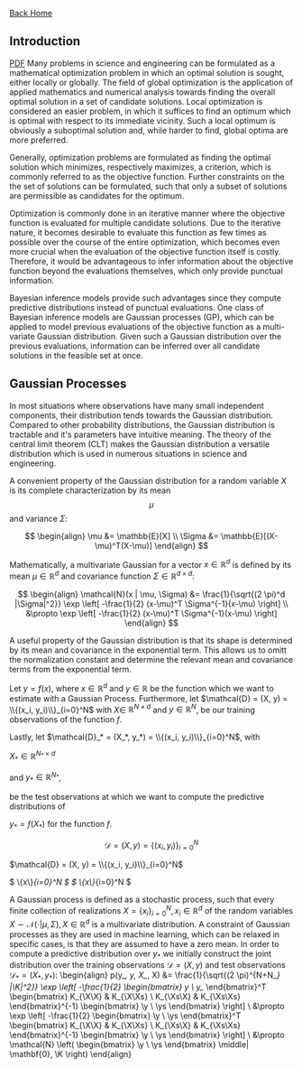 <script type="text/x-mathjax-config">
MathJax.Hub.Config({
  CommonHTML: {
    scale: 130
  }
});
</script>
<script type="text/x-mathjax-config">
MathJax.Hub.Config({
  tex2jax: {inlineMath: [['$','$'], ['\\(','\\)']]}
});
</script>
<script type="text/javascript" async
src="https://cdn.mathjax.org/mathjax/latest/MathJax.js?config=TeX-MML-AM_CHTML">
</script>

[Back Home](https://ludwigwinkler.github.io)

## Introduction

[PDF](https://ludwigwinkler.github.io/BayesianOptimization/Report.pdf)
Many problems in science and engineering can be formulated as a mathematical optimization problem in which an optimal solution is sought, either locally or globally.
The field of global optimization is the application of applied mathematics and numerical analysis towards finding the overall optimal solution in a set of candidate solutions.
Local optimization is considered an easier problem, in which it suffices to find an optimum which is optimal with respect to its immediate vicinity.
Such a local optimum is obviously a suboptimal solution and, while harder to find, global optima are more preferred.

Generally, optimization problems are formulated as finding the optimal solution which minimizes, respectively maximizes, a criterion, which is commonly referred to as the objective function.
Further constraints on the the set of solutions can be formulated, such that only a subset of solutions are permissible as candidates for the optimum.

Optimization is commonly done in an iterative manner where the objective function is evaluated for multiple candidate solutions.
Due to the iterative nature, it becomes desirable to evaluate this function as few times as possible over the course of the entire optimization, which becomes even more crucial when the evaluation of the objective function itself is costly.
Therefore, it would be advantageous to infer information about the objective function beyond the evaluations themselves, which only provide punctual information.

Bayesian inference models provide such advantages since they compute predictive distributions instead of punctual evaluations.
One class of Bayesian inference models are Gaussian processes (GP), which can be applied to model previous evaluations of the objective function as a multi-variate Gaussian distribution.
Given such a Gaussian distribution over the previous evaluations, information can be inferred over all candidate solutions in the feasible set at once.

## Gaussian Processes

In most situations where observations have many small independent components, their distribution tends towards the Gaussian distribution.
Compared to other probability distributions, the Gaussian distribution is tractable and it's parameters have intuitive meaning.
The theory of the central limit theorem (CLT) makes the Gaussian distribution a versatile distribution which is used in numerous situations in science and engineering.

A convenient property of the Gaussian distribution for a random variable $X$ is its complete characterization by its mean $$\mu$$ and variance $\Sigma$:

$$
\begin{align}
     \mu &= \mathbb{E}[X] \\
     \Sigma &= \mathbb{E}[(X-\mu)^T(X-\mu)]
\end{align}
$$

Mathematically, a multivariate Gaussian for a vector $x \in \mathbb{R}^d$ is defined by its mean $\mu \in \mathbb{R}^d$ and covariance function $\Sigma \in \mathbb{R}^{d \times d}$:

$$
\begin{align}
          \mathcal{N}(x | \mu, \Sigma) &=
               \frac{1}{\sqrt{(2 \pi)^d |\Sigma|^2}}
               \exp \left[
               -\frac{1}{2}
               (x-\mu)^T \Sigma^{-1}(x-\mu)
               \right] \\
               &\propto
               \exp \left[
               -\frac{1}{2}
               (x-\mu)^T \Sigma^{-1}(x-\mu)
               \right]
\end{align}
$$

A useful property of the Gaussian distribution is that its shape is determined by its mean and covariance in the exponential term.
This allows us to omitt the normalization constant and determine the relevant mean and covariance terms from the exponential term.

Let $y=f(x)$, where $x \in \mathbb{R}^d$ and $y \in \mathbb{R}$ be the function which we want to estimate with a Gaussian Process.
Furthermore, let $\mathcal{D} = (X, y) = \\{(x_i, y_i)\\}_{i=0}^N$
with $X \in$ $\mathbb{R}^{N \times d}$ 
and $y \in \mathbb{R}^{N}$, 
be our training observations of the function $f$.

Lastly, let $\mathcal{D}_* = (X_*, y_*) = \\{(x_i, y_i)\\}_{i=0}^N$, with 

$X_* \in \mathbb{R}^{N_* \times d}$ 

and $y_* \in \mathbb{R}^{N_*}$, 

be the test observations at which we want to compute the predictive distributions of 

$y_* =f(X_*)$ for the function $f$.

$$
\mathcal{D} = (X, y) = \{(x_i, y_i)\}_{i=0}^N 
$$

$\mathcal{D} = (X, y) = \\{(x_i, y_i)\\}_{i=0}^N$

$
\\{x\\}_{i=0}^N
$
$
\\{x\\}_{i=0}^N
$


A Gaussian process is defined as a stochastic process, such that every finite collection of realizations $X=\{ x_i \}_{i=0}^N, x_i \in \mathbb{R}^d$ of the random variables $X \sim \mathcal{N}( \cdot  |  \mu, \Sigma), X \in \mathbb{R}^d$ is a multivariate distribution.
A constraint of Gaussian processes as they are used in machine learning, which can be relaxed in specific cases, is that they are assumed to have a zero mean.
In order to compute a predictive distribution over $y_*$ we initially construct the joint distribution over the training observations $\mathcal{D} = (X,y)$ and test observations $\mathcal{D}_* = (X_*,y_*)$:
\begin{align}
     p(y_*, y, X_*, X) &= \frac{1}{\sqrt{(2 \pi)^{N+N_*} |\K|^2}}
     \exp \left[
     -\frac{1}{2}
     \begin{bmatrix}
          y \\
          y_*
     \end{bmatrix}^T
     \begin{bmatrix}
          K_{\X\X} & K_{\X\Xs} \\
          K_{\Xs\X} & K_{\Xs\Xs}
     \end{bmatrix}^{-1}
     \begin{bmatrix}
          \y \\
          \ys
     \end{bmatrix}
     \right] \\
     &\propto
     \exp \left[
     -\frac{1}{2}
     \begin{bmatrix}
          \y \\
          \ys
     \end{bmatrix}^T
     \begin{bmatrix}
          K_{\X\X} & K_{\X\Xs} \\
          K_{\Xs\X} & K_{\Xs\Xs}
     \end{bmatrix}^{-1}
     \begin{bmatrix}
          \y \\
          \ys
     \end{bmatrix}
     \right] \\
     &\propto
     \mathcal{N}
     \left(
     \begin{bmatrix}
          \y \\
          \ys
     \end{bmatrix} \middle|
     \mathbf{0}, \K
     \right)
\end{align}
